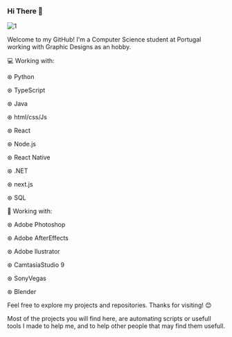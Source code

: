 ### Hi There 👋

![1](https://github.com/C0MPL3Xscs/C0MPL3Xscs/assets/82287232/671f84be-60aa-4c4e-8fcb-c2dbd6a3029e)

Welcome to my GitHub! I'm a Computer Science student at Portugal working with Graphic Designs as an hobby.

💻 Working with:

  ⊛ Python

  ⊛ TypeScript
  
  ⊛ Java
  
  ⊛ html/css/Js
  
  ⊛ React

  ⊛ Node.js

  ⊛ React Native
  
  ⊛ .NET
  
  ⊛ next.js
  
  ⊛ SQL
  
  🎨 Working with:

  ⊛ Adobe Photoshop
  
  ⊛ Adobe AfterEffects
  
  ⊛ Adobe Ilustrator
  
  ⊛ CamtasiaStudio 9
  
  ⊛ SonyVegas
  
  ⊛ Blender
  

Feel free to explore my projects and repositories. Thanks for visiting! 😊

Most of the projects you will find here, are automating scripts or usefull tools I made to help me, and to help other people that may find them usefull.

